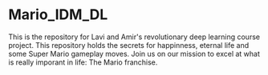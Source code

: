 # Mario_IDM_DL

This is the repository for Lavi and Amir's revolutionary deep learning course project. 
This repository holds the secrets for happinness, eternal life and some Super Mario gameplay moves.
Join us on our mission to excel at what is really imporant in life: The Mario franchise.
